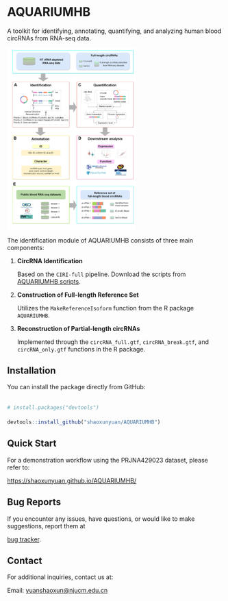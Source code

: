 # AQUARIUMHB

A toolkit for identifying, annotating, quantifying, and analyzing human blood circRNAs from RNA-seq data.

<img src="docs/AQUARIUM-HB.png" alt="AQUARIUMHB Workflow" width="300">

The identification module of AQUARIUMHB consists of three main components:

1. **CircRNA Identification** 
 
   Based on the `CIRI-full` pipeline. Download the scripts from [AQUARIUMHB scripts](https://github.com/shaoxunyuan/AQUARIUMHB/tree/main/inst/scripts).

2. **Construction of Full-length Reference Set**  

   Utilizes the `MakeReferenceIsoform` function from the R package `AQUARIUMHB`.

3. **Reconstruction of Partial-length circRNAs**  

   Implemented through the `circRNA_full.gtf`, `circRNA_break.gtf`, and `circRNA_only.gtf` functions in the R package.

## Installation

You can install the package directly from GitHub:

```r

# install.packages("devtools")

devtools::install_github("shaoxunyuan/AQUARIUMHB")

```

## Quick Start

For a demonstration workflow using the PRJNA429023 dataset, please refer to:

https://shaoxunyuan.github.io/AQUARIUMHB/

## Bug Reports

If you encounter any issues, have questions, or would like to make suggestions, report them at 

[bug tracker](https://github.com/shaoxunyuan/AQUARIUMHB/issues).

## Contact

For additional inquiries, contact us at: 

Email: yuanshaoxun@njucm.edu.cn


